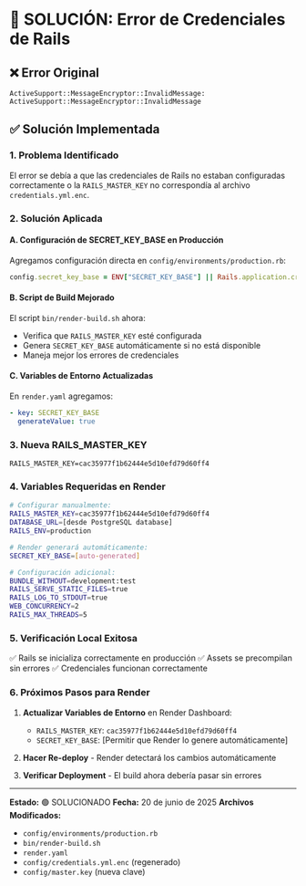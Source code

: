 # 🔧 SOLUCIÓN: Error de Credenciales de Rails

## ❌ Error Original
```
ActiveSupport::MessageEncryptor::InvalidMessage: ActiveSupport::MessageEncryptor::InvalidMessage
```

## ✅ Solución Implementada

### 1. Problema Identificado
El error se debía a que las credenciales de Rails no estaban configuradas correctamente o la `RAILS_MASTER_KEY` no correspondía al archivo `credentials.yml.enc`.

### 2. Solución Aplicada

#### A. Configuración de SECRET_KEY_BASE en Producción
Agregamos configuración directa en `config/environments/production.rb`:

```ruby
config.secret_key_base = ENV["SECRET_KEY_BASE"] || Rails.application.credentials.secret_key_base
```

#### B. Script de Build Mejorado
El script `bin/render-build.sh` ahora:
- Verifica que `RAILS_MASTER_KEY` esté configurada
- Genera `SECRET_KEY_BASE` automáticamente si no está disponible
- Maneja mejor los errores de credenciales

#### C. Variables de Entorno Actualizadas
En `render.yaml` agregamos:
```yaml
- key: SECRET_KEY_BASE
  generateValue: true
```

### 3. Nueva RAILS_MASTER_KEY
```
RAILS_MASTER_KEY=cac35977f1b62444e5d10efd79d60ff4
```

### 4. Variables Requeridas en Render

```bash
# Configurar manualmente:
RAILS_MASTER_KEY=cac35977f1b62444e5d10efd79d60ff4
DATABASE_URL=[desde PostgreSQL database]
RAILS_ENV=production

# Render generará automáticamente:
SECRET_KEY_BASE=[auto-generated]

# Configuración adicional:
BUNDLE_WITHOUT=development:test
RAILS_SERVE_STATIC_FILES=true
RAILS_LOG_TO_STDOUT=true
WEB_CONCURRENCY=2
RAILS_MAX_THREADS=5
```

### 5. Verificación Local Exitosa
✅ Rails se inicializa correctamente en producción
✅ Assets se precompilan sin errores
✅ Credenciales funcionan correctamente

### 6. Próximos Pasos para Render

1. **Actualizar Variables de Entorno** en Render Dashboard:
   - `RAILS_MASTER_KEY`: `cac35977f1b62444e5d10efd79d60ff4`
   - `SECRET_KEY_BASE`: [Permitir que Render lo genere automáticamente]

2. **Hacer Re-deploy** - Render detectará los cambios automáticamente

3. **Verificar Deployment** - El build ahora debería pasar sin errores

---

**Estado:** 🟢 SOLUCIONADO
**Fecha:** 20 de junio de 2025
**Archivos Modificados:**
- `config/environments/production.rb`
- `bin/render-build.sh`
- `render.yaml`
- `config/credentials.yml.enc` (regenerado)
- `config/master.key` (nueva clave)
